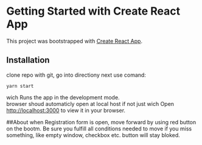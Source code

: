 # Getting Started with Create React App

This project was bootstrapped with [Create React App](https://github.com/facebook/create-react-app).

## Installation
clone repo with git, go into directiony
next use comand:
```
yarn start
```
wich
Runs the app in the development mode.\
browser shoud automaticly open at local host if not just wich
Open [http://localhost:3000](http://localhost:3000) to view it in your browser.

##About
when Registration form is open, move forward by using red button on the bootm.
Be sure you fulfill all conditions needed to move if you miss something, like empty window, checkbox etc. button will stay bloked.
